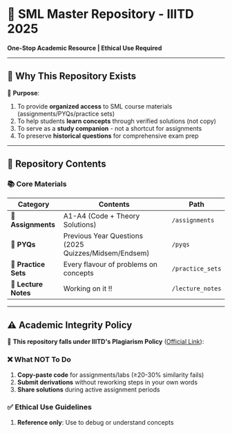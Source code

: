 # 📌 SML Master Repository - IIITD 2025  
**One-Stop Academic Resource | Ethical Use Required**  

---

## 🌟 Why This Repository Exists  
📌 **Purpose**:  
1. To provide **organized access** to SML course materials (assignments/PYQs/practice sets)  
2. To help students **learn concepts** through verified solutions (not copy)  
3. To serve as a **study companion** - not a shortcut for assignments  
4. To preserve **historical questions** for comprehensive exam prep  

---

## 📌 Repository Contents  
### 📚 **Core Materials**  
| Category               | Contents                                                                 | Path               |
|------------------------|--------------------------------------------------------------------------|--------------------|
| 📌 **Assignments**     | A1-A4 (Code + Theory Solutions)                                         | `/assignments`     |
| 📌 **PYQs**           | Previous Year Questions (2025 Quizzes/Midsem/Endsem)               | `/pyqs`            |
| 📌 **Practice Sets**  | Every flavour of problems on concepts                      | `/practice_sets`   |
| 📌 **Lecture Notes**  | Working on it !!                           | `/lecture_notes`   |

---

## ⚠️ **Academic Integrity Policy**  
📌 **This repository falls under IIITD's Plagiarism Policy** ([Official Link](https://www.iiitd.ac.in/academics/resources/academic-dishonesty)):  

### ❌ **What NOT To Do**  
1. **Copy-paste code** for assignments/labs (≥20-30% similarity fails)  
2. **Submit derivations** without reworking steps in your own words  
3. **Share solutions** during active assignment periods  

### ✅ **Ethical Use Guidelines**  
1. **Reference only**: Use to debug or understand concepts  

